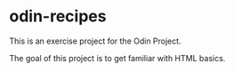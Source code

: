 # odin-recipes
This is an exercise project for the Odin Project.

The goal of this project is to get familiar with HTML basics.
